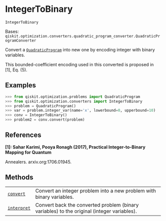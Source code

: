 # IntegerToBinary

<span id="undefined" />

`IntegerToBinary`

Bases: `qiskit.optimization.converters.quadratic_program_converter.QuadraticProgramConverter`

Convert a [`QuadraticProgram`](qiskit.optimization.problems.QuadraticProgram#qiskit.optimization.problems.QuadraticProgram "qiskit.optimization.problems.QuadraticProgram") into new one by encoding integer with binary variables.

This bounded-coefficient encoding used in this converted is proposed in \[1], Eq. (5).

## Examples

```python
>>> from qiskit.optimization.problems import QuadraticProgram
>>> from qiskit.optimization.converters import IntegerToBinary
>>> problem = QuadraticProgram()
>>> var = problem.integer_var(name='x', lowerbound=0, upperbound=10)
>>> conv = IntegerToBinary()
>>> problem2 = conv.convert(problem)
```

## References

**\[1]: Sahar Karimi, Pooya Ronagh (2017), Practical Integer-to-Binary Mapping for Quantum**

Annealers. arxiv.org:1706.01945.

## Methods

|                                                                                                                                                                                             |                                                                                            |
| ------------------------------------------------------------------------------------------------------------------------------------------------------------------------------------------- | ------------------------------------------------------------------------------------------ |
| [`convert`](qiskit.optimization.converters.IntegerToBinary.convert#qiskit.optimization.converters.IntegerToBinary.convert "qiskit.optimization.converters.IntegerToBinary.convert")         | Convert an integer problem into a new problem with binary variables.                       |
| [`interpret`](qiskit.optimization.converters.IntegerToBinary.interpret#qiskit.optimization.converters.IntegerToBinary.interpret "qiskit.optimization.converters.IntegerToBinary.interpret") | Convert back the converted problem (binary variables) to the original (integer variables). |
